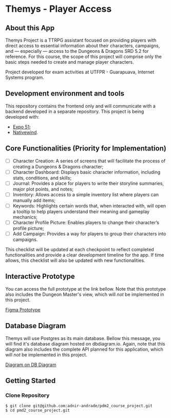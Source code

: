 # Themys - Player Access

## About this App

Themys Project is a TTRPG assistant focused on providing players with direct access to essential information about their characters, campaigns, and — especially — access to the Dungeons & Dragons SRD 5.2 for reference. For this course, the scope of this project will comprise only the basic steps needed to create and manage player characters.

Project developed for exam activities at UTFPR - Guarapuava, Internet Systems program.

## Development environment and tools

This repository contains the frontend only and will communicate with a backend developed in a separate repository. This project is being developed with:

- [Expo 51](https://expo.dev/);
- [Nativewind](https://www.nativewind.dev/).

## Core Functionalities (Priority for Implementation)

- [ ] Character Creation: A series of screens that will facilitate the process of creating a Dungeons & Dragons character;
- [ ] Character Dashboard: Displays basic character information, including stats, conditions, and skills;
- [ ] Journal: Provides a place for players to write their storyline summaries, major plot points, and notes;
- [ ] Inventory: Allows access to a simple inventory list where players can manually add items;
- [ ] Keywords: Highlights certain words that, when interacted with, will open a tooltip to help players understand their meaning and gameplay mechanics;
- [ ] Character Profile Picture: Enables players to change their character’s profile picture;
- [ ] Add Campaign: Provides a way for players to group their characters into campaigns.

This checklist will be updated at each checkpoint to reflect completed functionalities and provide a clear development timeline for the app. If time allows, this checklist will also be updated with new functionalities.

## Interactive Prototype

You can access the full prototype at the link bellow. Note that this prototype also includes the Dungeon Master's view, which will _not_ be implemented in this project.

[Figma Prototype](https://www.figma.com/proto/SrQJozaia8PIFqpcG9C8YB/Themis?node-id=978-3057&node-type=frame&t=RAgKJZajLkuNOlV6-0&scaling=scale-down&content-scaling=fixed&page-id=978%3A2765&starting-point-node-id=978%3A3057)

## Database Diagram

Themys will use Postgres as its main database. Bellow this message, you will find it's database diagram hosted on dbdiagram.io. Again, note that this diagram also includes the complete API planned for this application, which will _not_ be implemented in this project.

[Diagram on DB Diagram](https://dbdiagram.io/d/themys_tcc-66eb48f5a0828f8aa64e39e9)

## Getting Started

### Clone Repository

```
$ git clone git@github.com:adnir-andrade/pdm2_course_project.git
$ cd pmd2_course_project.git
```

